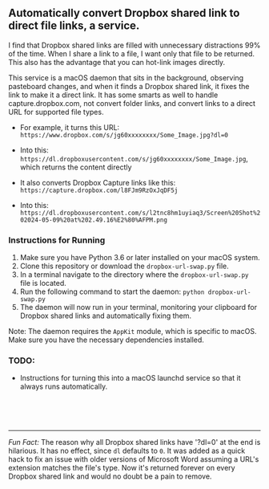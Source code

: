 ## Automatically convert Dropbox shared link to direct file links, a service.

I find that Dropbox shared links are filled with unnecessary distractions 99% of the time.  When I share a link to a file, I want only that file to be returned. This also has the advantage that you can hot-link images directly.

This service is a macOS daemon that sits in the background, observing pasteboard changes, and when it finds a Dropbox shared link, it fixes the link to make it a direct link. It has some smarts as well to handle capture.dropbox.com, not convert folder links, and convert links to a direct URL for supported file types.

- For example, it turns this URL: `https://www.dropbox.com/s/jg60xxxxxxxx/Some_Image.jpg?dl=0`
- Into this: `https://dl.dropboxusercontent.com/s/jg60xxxxxxxx/Some_Image.jpg`, which returns the content directly

- It also converts Dropbox Capture links like this: `https://capture.dropbox.com/l8FJm9RzOxJqDF5j`
- Into this: `https://dl.dropboxusercontent.com/s/l2tnc8hm1uyiaq3/Screen%20Shot%202024-05-09%20at%202.49.16%E2%80%AFPM.png`


### Instructions for Running

1. Make sure you have Python 3.6 or later installed on your macOS system.
2. Clone this repository or download the `dropbox-url-swap.py` file.
3. In a terminal navigate to the directory where the `dropbox-url-swap.py` file is located.
4. Run the following command to start the daemon: `python dropbox-url-swap.py`
5. The daemon will now run in your terminal, monitoring your clipboard for Dropbox shared links and automatically fixing them.

Note: The daemon requires the `AppKit` module, which is specific to macOS. Make sure you have the necessary dependencies installed.

### TODO:
- Instructions for turning this into a macOS launchd service so that it always runs automatically.

<br/>
<br/>
<br/>
<hr/>

*Fun Fact:* The reason why all Dropbox shared links have '?dl=0' at the end is hilarious. It has no effect, since `dl` defaults to `0`. It was added as a quick hack to fix an issue with older versions of Microsoft Word assuming a URL's extension matches the file's type. Now it's returned forever on every Dropbox shared link and would no doubt be a pain to remove.
